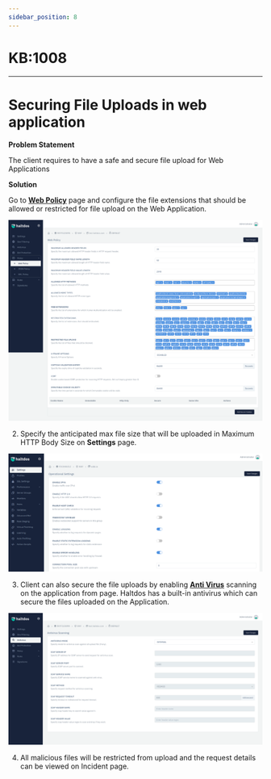 ```yaml
---
sidebar_position: 8
---
```


# KB:1008
----------

# Securing File Uploads in web application

**Problem Statement**

The client requires to have a safe and secure file upload for Web Applications

**Solution**

Go to [**Web Policy**](/docs/enterprise/waf/listener/profiles/policy/web_policy.md)  page and configure the file extensions that should be allowed or restricted for  file upload on the Web Application. 

![kb-1008](/img/waf/v6/kb/webbb.png)

2. Specify the anticipated max file size that will be uploaded in Maximum HTTP Body Size on **Settings** page.

![kb-1008](/img/waf/v6/kb/kb8.png)

3. Client can also secure the file uploads by enabling [**Anti Virus**](/docs/enterprise/waf/listener/profiles/anti_virus.md) scanning on the application from  page. Haltdos has a built-in antivirus which can secure the files uploaded on the Application. 

![kb-1008](/img/waf/v6/kb/kb82.png)

4. All malicious files will be restricted from upload and the request details can be viewed on Incident page.

